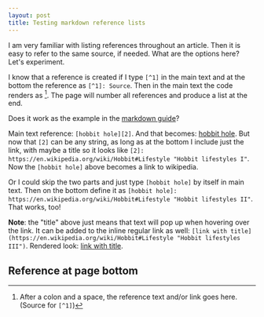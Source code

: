 ```yaml
---
layout: post
title: Testing markdown reference lists
---
```


I am very familiar with listing references throughout an article. Then it is easy to refer to the same source, if needed. What are the options here? Let's experiment.

I know that a reference is created if I type `[^1]` in the main text and at the bottom the reference as `[^1]: Source`. Then in the main text the code renders as [^1]. The page will number all references and produce a list at the end.

Does it work as the example in the [markdown guide](https://www.markdownguide.org/basic-syntax/#reference-style-links)?

Main text reference: `[hobbit hole][2]`. And that becomes: [hobbit hole][2]. But now that `[2]` can be any string, as long as at the bottom I include just the link, with maybe a title so it looks like `[2]: https://en.wikipedia.org/wiki/Hobbit#Lifestyle "Hobbit lifestyles I"`. Now the `[hobbit hole]` above becomes a link to wikipedia.

Or I could skip the two parts and just type `[hobbit hole]` by itself in main text. Then on the bottom define it as `[hobbit hole]: https://en.wikipedia.org/wiki/Hobbit#Lifestyle "Hobbit lifestyles II"`. That works, too!

**Note**: the "title" above just means that text will pop up when hovering over the link. It can be added to the inline regular link as well: `[link with title](https://en.wikipedia.org/wiki/Hobbit#Lifestyle "Hobbit lifestyles III")`. Rendered look: [link with title](https://en.wikipedia.org/wiki/Hobbit#Lifestyle "Hobbit lifestyles III"). 

[2]: https://en.wikipedia.org/wiki/Hobbit#Lifestyle "Hobbit lifestyles I"

[hobbit hole]: https://en.wikipedia.org/wiki/Hobbit#Lifestyle "Hobbit lifestyles II"

## Reference at page bottom

[^1]: After a colon and a space, the reference text and/or link goes here. (Source for `[^1]`)

